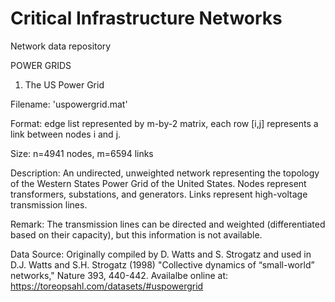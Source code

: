 # Critical Infrastructure Networks
Network data repository 

POWER GRIDS 

1. The US Power Grid

Filename: 'uspowergrid.mat'

Format: edge list represented by m-by-2 matrix, each row [i,j] represents a link between nodes i and j. 

Size: n=4941 nodes, m=6594 links

Description: 
An undirected, unweighted network representing the topology of the Western States Power Grid of the United States. 
Nodes represent transformers, substations, and generators. Links represent high-voltage transmission lines.

Remark: 
The transmission lines can be directed and weighted (differentiated based on their capacity), but this information is not available.

Data Source: 
Originally compiled by D. Watts and S. Strogatz and used in 
D.J. Watts and  S.H. Strogatz (1998) "Collective dynamics of “small-world” networks," Nature 393, 440-442.
Availalbe online at: https://toreopsahl.com/datasets/#uspowergrid
